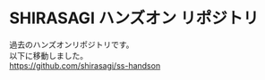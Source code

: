 # SHIRASAGI ハンズオン リポジトリ

過去のハンズオンリポジトリです。<br>
以下に移動しました。<br>
https://github.com/shirasagi/ss-handson
